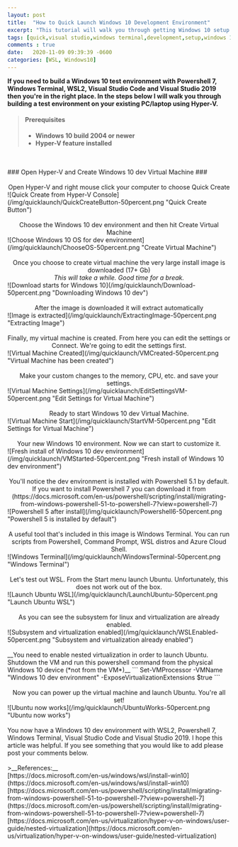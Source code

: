 ```yaml
---
layout: post
title:  "How to Quick Launch Windows 10 Development Environment"
excerpt: "This tutorial will walk you through getting Windows 10 setup with tools like Powershell 7, Windows Terminal, Visual Studio Code, Visual Studio 2019 and WSL2"
tags: [quick,visual studio,windows terminal,development,setup,windows 10,hyper-v]
comments : true
date:   2020-11-09 09:39:39 -0600
categories: [WSL, Windows10]
---
```

 
__If you need to build a Windows 10 test environment with Powershell 7, Windows Terminal, WSL2, Visual Studio Code and Visual Studio 2019 then you're in the right place. In the steps below I will walk you through building a test environment on your existing PC/laptop using Hyper-V.__

>#### Prerequisites ####
>
>- **Windows 10 build 2004 or newer**
>- **Hyper-V feature installed**

<br>
<br>
### Open Hyper-V and Create Windows 10 dev Virtual Machine ###


<br>
<br>
<center>Open Hyper-V and right mouse click your computer to choose Quick Create</center>
![Quick Create from Hyper-V Console](/img/quicklaunch/QuickCreateButton-50percent.png "Quick Create Button")

<br>
<br>
<center>Choose the Windows 10 dev environment and then hit Create Virtual Machine</center>
![Choose Windows 10 OS for dev environment](/img/quicklaunch/ChooseOS-50percent.png "Create Virtual Machine")

<br>
<br>
<center>Once you choose to create virtual machine the very large install image is downloaded (17+ Gb)<br>
<i>This will take a while. Good time for a break.</i></center>
![Download starts for Windows 10](/img/quicklaunch/Download-50percent.png "Downloading Windows 10 dev")

<br>
<br>
<center>After the image is downloaded it will extract automatically</center>
![Image is extracted](/img/quicklaunch/ExtractingImage-50percent.png "Extracting Image")

<br>
<br>
<center>Finally, my virtual machine is created. From here you can edit the settings or Connect. We're going to edit the settings first.</center>
![Virtual Machine Created](/img/quicklaunch/VMCreated-50percent.png "Virtual Machine has been created")

<br>
<br>
<center>Make your custom changes to the memory, CPU, etc. and save your settings.</center>
![Virtual Machine Settings](/img/quicklaunch/EditSettingsVM-50percent.png "Edit Settings for Virtual Machine")

<br>
<br>
<center>Ready to start Windows 10 dev Virtual Machine.</center>
![Virtual Machine Start](/img/quicklaunch/StartVM-50percent.png "Edit Settings for Virtual Machine")

<br>
<br>
<center>Your new Windows 10 environment. Now we can start to customize it.</center>
![Fresh install of Windows 10 dev environment](/img/quicklaunch/VMStarted-50percent.png "Fresh install of Windows 10 dev environment")

<br>
<br>
<center>You'll notice the dev environment is installed with Powershell 5.1 by default. If you want to install Powershell 7 you can download it from (https://docs.microsoft.com/en-us/powershell/scripting/install/migrating-from-windows-powershell-51-to-powershell-7?view=powershell-7)</center>
![Powershell 5 after install](/img/quicklaunch/Powershell6-50percent.png "Powershell 5 is installed by default")

<br>
<br>
<center>A useful tool that's included in this image is Windows Terminal. You can run scripts from Powershell, Command Prompt, WSL distros and Azure Cloud Shell.</center>
![Windows Terminal](/img/quicklaunch/WindowsTerminal-50percent.png "Windows Terminal") 

<br>
<br>
<center>Let's test out WSL. From the Start menu launch Ubuntu. Unfortunately, this does not work out of the box.</center>
![Launch Ubuntu WSL](/img/quicklaunch/LaunchUbuntu-50percent.png "Launch Ubuntu WSL")

<br>
<br>
<center>As you can see the subsystem for linux and virtualization are already enabled.</center>
![Subsystem and virtualization enabled](/img/quicklaunch/WSLEnabled-50percent.png "Subsystem and virtualization already enabled")

<br>
<br>
__You need to enable nested virtualization in order to launch Ubuntu. Shutdown the VM and run this powershell command from the physical Windows 10 device (*not from the VM*)__
```
Set-VMProcessor -VMName "Windows 10 dev environment" -ExposeVirtualizationExtensions $true
```
<br>
<br>
<center>Now you can power up the virtual machine and launch Ubuntu. You're all set!</center>
![Ubuntu now works](/img/quicklaunch/UbuntuWorks-50percent.png "Ubuntu now works")

<br>
<br>
You now have a Windows 10 dev environment with WSL2, Powershell 7, Windows Terminal, Visual Studio Code and Visual Studio 2019. I hope this article was helpful. If you see something that you would like to add please post your comments below.

<br>
<br>
>__References:__<br>
[https://docs.microsoft.com/en-us/windows/wsl/install-win10](https://docs.microsoft.com/en-us/windows/wsl/install-win10)<br>
[https://docs.microsoft.com/en-us/powershell/scripting/install/migrating-from-windows-powershell-51-to-powershell-7?view=powershell-7](https://docs.microsoft.com/en-us/powershell/scripting/install/migrating-from-windows-powershell-51-to-powershell-7?view=powershell-7)<br>
[https://docs.microsoft.com/en-us/virtualization/hyper-v-on-windows/user-guide/nested-virtualization](https://docs.microsoft.com/en-us/virtualization/hyper-v-on-windows/user-guide/nested-virtualization)

